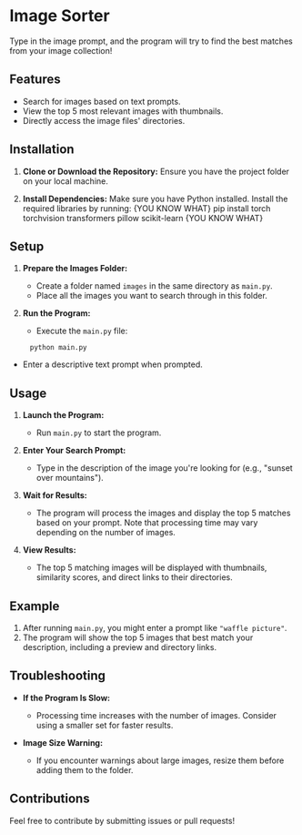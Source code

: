 # Image Sorter

Type in the image prompt, and the program will try to find the best matches from your image collection!

## Features
- Search for images based on text prompts.
- View the top 5 most relevant images with thumbnails.
- Directly access the image files' directories.

## Installation

1. **Clone or Download the Repository:**
   Ensure you have the project folder on your local machine.

2. **Install Dependencies:**
   Make sure you have Python installed. Install the required libraries by running:
   {YOU KNOW WHAT}
   pip install torch torchvision transformers pillow scikit-learn
   {YOU KNOW WHAT}

## Setup

1. **Prepare the Images Folder:**
   - Create a folder named `images` in the same directory as `main.py`.
   - Place all the images you want to search through in this folder.

2. **Run the Program:**
   - Execute the `main.py` file:
```
     python main.py
```
   - Enter a descriptive text prompt when prompted.

## Usage

1. **Launch the Program:**
   - Run `main.py` to start the program.

2. **Enter Your Search Prompt:**
   - Type in the description of the image you're looking for (e.g., "sunset over mountains").

3. **Wait for Results:**
   - The program will process the images and display the top 5 matches based on your prompt. Note that processing time may vary depending on the number of images.

4. **View Results:**
   - The top 5 matching images will be displayed with thumbnails, similarity scores, and direct links to their directories.

## Example

1. After running `main.py`, you might enter a prompt like `"waffle picture"`.
2. The program will show the top 5 images that best match your description, including a preview and directory links.

## Troubleshooting

- **If the Program Is Slow:**
  - Processing time increases with the number of images. Consider using a smaller set for faster results.

- **Image Size Warning:**
  - If you encounter warnings about large images, resize them before adding them to the folder.

## Contributions

Feel free to contribute by submitting issues or pull requests!
